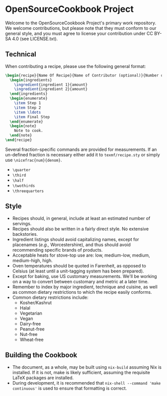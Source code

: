 # OpenSourceCookbook Project

Welcome to the OpenSourceCookbook Project's primary work repository.  We welcome contributions, but please note that they must conform to our general style, and you must agree to license your contribution under CC BY-SA 4.0 (see LICENSE.txt).

## Technical

When contributing a recipe, please use the following general format:

```latex
\begin{recipe}{Name Of Recipe}{Name of Contributor (optional)}{Number of Servings (optional)}
  \begin{ingredients}
    \ingredient{ingredient 1}{amount}
    \ingredient{ingredient 2}{amount}
  \end{ingredients}
  \begin{enumerate}
    \item Step 1
    \item Step 2
    \item \ldots
    \item Final Step
  \end{enumerate}
  \begin{note}
    Note to cook.
  \end{note}
\end{recipe}
```

Several fraction-specific commands are provided for measurements.  If an un-defined fraction is necessary either add it to `texmf/recipe.sty` or simply use `\nicefrac{num}{denom}`.

 - `\quarter`
 - `\third`
 - `\half`
 - `\twothirds`
 - `\threequarters`

## Style

 - Recipes should, in general, include at least an estimated number of servings.
 - Recipes should also be written in a fairly direct style.  No extensive backstories.
 - Ingredient listings should avoid capitalizing names, except for placenames (*e.g.,* Worcestershire), and thus should avoid recommending specific brands of products.
 - Acceptable heats for stove-top use are: low, medium-low, medium, medium-high, high.
 - Oven temperatures should be quoted in Farenheit, as opposed to Celsius (at least until a unit-tagging system has been prepared).
 - Except for baking, use US customary measurements.  We'll be working on a way to convert between customary and metric at a later time.
 - Remember to index by major ingredient, technique and cuisine, as well as common dietary restrictions to which the recipe easily conforms.
 - Common dietary restrictions include:
   - Kosher/Kashrut
   - Halal
   - Vegetarian
   - Vegan
   - Dairy-free
   - Peanut-free
   - Nut-free
   - Wheat-free

## Building the Cookbook

 - The document, as a whole, may be built using `nix-build` assuming Nix is installed.  If it is not, make is likely sufficient, assuming the requisite LaTeX packages are installed.
 - During development, it is recommended that `nix-shell --command 'make continuous'` is used to ensure that formatting is correct.

